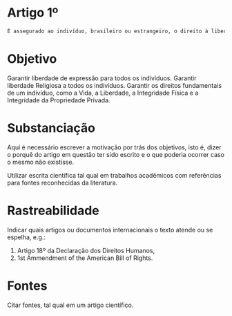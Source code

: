 # Artigo 1º
```markdown
É assegurado ao indivíduo, brasileiro ou estrangeiro, o direito à liberdade de pensamento, de religião e de expressão, em público ou em privado, estando este sozinho ou em comunidade, respeitando no entanto a Vida, a Integridade Física, a Liberdade e a Propriedade Privada de outros indivíduos
```

# Objetivo
Garantir liberdade de expressão para todos os indivíduos.
Garantir liberdade Religiosa a todos os indivíduos.
Garantir os direitos fundamentais de um indivíduo, como a Vida, a Liberdade, a Integridade Física e a Integridade da Propriedade Privada.

# Substanciação
Aqui é necessário escrever a motivação por trás dos objetivos, isto é, dizer o porquê do artigo em questão ter sido escrito e o que poderia ocorrer caso o mesmo não existisse.

Utilizar escrita científica tal qual em trabalhos acadêmicos com referências para fontes reconhecidas da literatura.

# Rastreabilidade
Indicar quais artigos ou documentos internacionais o texto atende ou se espelha, e.g.:
1) Artigo 18º da Declaração dos Direitos Humanos,
2) 1st Ammendment of the American Bill of Rights.

# Fontes
Citar fontes, tal qual em um artigo científico.
